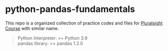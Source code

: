 # python-pandas-fundamentals
This repo is a organized collection of practice codes and files for [Pluralsight Course](https://app.pluralsight.com/library/courses/pandas-fundamentals/table-of-contents) with similar name. 
&nbsp; 
> Python Interpreter: >= Python 3.9  
> pandas library: >= pandas 1.2.0 

